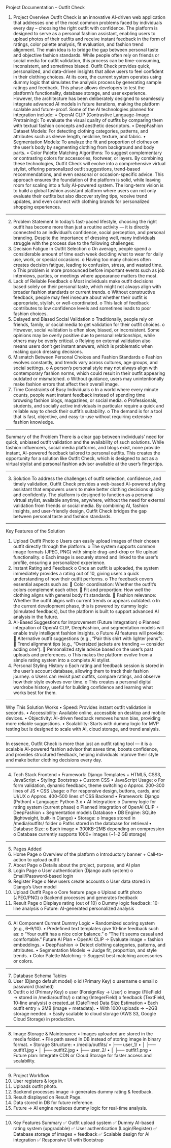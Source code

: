 Project Documentation – Outfit Check
1. Project Overview 
Outfit Check is an innovative AI-driven web application that addresses one of the most common problems faced by individuals every day – choosing the right outfit with confidence. The platform is designed to serve as a personal fashion assistant, enabling users to upload photos of their outfits and receive instant feedback in the form of ratings, color palette analysis, fit evaluation, and fashion trend alignment.
The main idea is to bridge the gap between personal taste and objective fashion standards. While people often rely on friends or social media for outfit validation, this process can be time-consuming, inconsistent, and sometimes biased. Outfit Check provides quick, personalized, and data-driven insights that allow users to feel confident in their clothing choices.
At its core, the current system operates using dummy logic that simulates the analysis process by generating sample ratings and feedback. This phase allows developers to test the platform’s functionality, database storage, and user experience. However, the architecture has been deliberately designed to seamlessly integrate advanced AI models in future iterations, making the platform scalable and future-proof.
Some of the AI technologies planned for integration include:
•	OpenAI CLIP (Contrastive Language–Image Pretraining): To evaluate the visual quality of outfits by comparing them with textual fashion concepts and aesthetic descriptors.
•	DeepFashion Dataset Models: For detecting clothing categories, patterns, and attributes such as sleeve length, neckline, texture, and fabric.
•	Segmentation Models: To analyze the fit and proportion of clothes on the user’s body by segmenting clothing from background and body parts.
•	Color Palette Matching Algorithms: To suggest complementary or contrasting colors for accessories, footwear, or layers.
By combining these technologies, Outfit Check will evolve into a comprehensive virtual stylist, offering personalized outfit suggestions, trend-based recommendations, and even seasonal or occasion-specific advice.
This approach ensures the foundation of the platform is solid, while leaving room for scaling into a fully AI-powered system. The long-term vision is to build a global fashion assistant platform where users can not only evaluate their outfits but also discover styling tips, receive trend updates, and even connect with clothing brands for personalized shopping experiences.
________________________________________
2. Problem Statement 
In today’s fast-paced lifestyle, choosing the right outfit has become more than just a routine activity — it is directly connected to an individual’s confidence, social perception, and personal branding. Despite the importance of dressing well, many individuals struggle with the process due to the following challenges:
1.	Decision Fatigue in Outfit Selection
o	On average, people spend a considerable amount of time each week deciding what to wear for daily use, work, or special occasions.
o	Having too many choices often creates decision fatigue, leading to confusion, stress, and wasted time.
o	This problem is more pronounced before important events such as job interviews, parties, or meetings where appearance matters the most.
2.	Lack of Reliable Feedback
o	Most individuals make outfit decisions based solely on their personal taste, which might not always align with broader fashion standards or current trends.
o	Without constructive feedback, people may feel insecure about whether their outfit is appropriate, stylish, or well-coordinated.
o	This lack of feedback contributes to low confidence levels and sometimes leads to poor fashion choices.
3.	Delayed and Biased Social Validation
o	Traditionally, people rely on friends, family, or social media to get validation for their outfit choices.
o	However, social validation is often slow, biased, or inconsistent. Some opinions may be overly positive due to personal relationships, while others may be overly critical.
o	Relying on external validation also means users don’t get instant answers, which is problematic when making quick dressing decisions.
4.	Mismatch Between Personal Choices and Fashion Standards
o	Fashion evolves constantly, and trends vary across cultures, age groups, and social settings.
o	A person’s personal style may not always align with contemporary fashion norms, which could result in their outfit appearing outdated or mismatched.
o	Without guidance, users may unintentionally make fashion errors that affect their overall image.
5.	Time Constraints of Busy Individuals
o	In a world where every minute counts, people want instant feedback instead of spending time browsing fashion blogs, magazines, or social media.
o	Professionals, students, and socially active individuals in particular require a quick and reliable way to check their outfit’s suitability.
o	The demand is for a tool that is fast, objective, and easy-to-use without requiring extensive fashion knowledge.
________________________________________
Summary of the Problem
There is a clear gap between individuals’ need for quick, unbiased outfit validation and the availability of such solutions. While fashion influencers, social media platforms, and blogs exist, none provide instant, AI-powered feedback tailored to personal outfits. This creates the opportunity for a solution like Outfit Check, which is designed to act as a virtual stylist and personal fashion advisor available at the user’s fingertips.
________________________________________
3. Solution 
To address the challenges of outfit selection, confidence, and timely validation, Outfit Check provides a web-based AI-powered styling assistant that empowers users to make better clothing decisions quickly and confidently.
The platform is designed to function as a personal virtual stylist, available anytime, anywhere, without the need for external validation from friends or social media. By combining AI, fashion insights, and user-friendly design, Outfit Check bridges the gap between personal taste and fashion standards.
________________________________________
Key Features of the Solution
1.	Upload Outfit Photo
o	Users can easily upload images of their chosen outfit directly through the platform.
o	The system supports common image formats (JPEG, PNG) with simple drag-and-drop or file upload functionality.
o	Each image is securely stored and linked to the user’s profile, ensuring a personalized experience.
2.	Instant Rating and Feedback
o	Once an outfit is uploaded, the system immediately provides a rating out of 10, giving users a quick understanding of how their outfit performs.
o	The feedback covers essential aspects such as:
	Color coordination: Whether the outfit’s colors complement each other.
	Fit and proportion: How well the clothing aligns with general body fit standards.
	Fashion relevance: Whether the outfit aligns with current trends or appears outdated.
o	In the current development phase, this is powered by dummy logic (simulated feedback), but the platform is built to support advanced AI analysis in the future.
3.	AI-Based Suggestions for Improvement (Future Integration)
o	Planned integration of OpenAI CLIP, DeepFashion, and segmentation models will enable truly intelligent fashion insights.
o	Future AI features will provide:
	Alternative outfit suggestions (e.g., “Pair this shirt with lighter jeans”).
	Trend alignment tips (e.g., “Oversized jackets are trending — consider adding one”).
	Personalized style advice based on the user’s past uploads and preferences.
o	This makes the platform evolve from a simple rating system into a complete AI stylist.
4.	Personal Styling History
o	Each rating and feedback session is stored in the user’s account database, allowing them to track their fashion journey.
o	Users can revisit past outfits, compare ratings, and observe how their style evolves over time.
o	This creates a personal digital wardrobe history, useful for building confidence and learning what works best for them.
________________________________________
Why This Solution Works
•	Speed: Provides instant outfit validation in seconds.
•	Accessibility: Available online, accessible on desktop and mobile devices.
•	Objectivity: AI-driven feedback removes human bias, providing more reliable suggestions.
•	Scalability: Starts with dummy logic for MVP testing but is designed to scale with AI, cloud storage, and trend analysis.
________________________________________
In essence, Outfit Check is more than just an outfit rating tool — it is a scalable AI-powered fashion advisor that saves time, boosts confidence, and provides structured feedback, helping individuals improve their style and make better clothing decisions every day.
________________________________________
4. Tech Stack
Frontend
•	Framework: Django Templates + HTML5, CSS3, JavaScript
•	Styling: Bootstrap + Custom CSS
•	JavaScript Usage:
o	For form validation, dynamic feedback, theme switching
o	Approx. 200–300 lines of JS
•	CSS Usage:
o	For responsive design, buttons, cards, and UI/UX
o	Approx. 400–500 lines of CSS
Backend
•	Framework: Django (Python)
•	Language: Python 3.x
•	AI Integration:
o	Dummy logic for rating system (current phase)
o	Planned integration of OpenAI CLIP + DeepFashion + Segmentation models
Database
•	DB Engine: SQLite (lightweight, built-in Django)
•	Storage:
o	Images stored in /media/outfits/ folder
o	Paths stored in the database for retrieval
•	Database Size:
o	Each image ≈ 300KB–2MB depending on compression
o	Database currently supports 1000+ images (~1–2 GB storage)
________________________________________
5. Pages Added
1.	Home Page
o	Overview of the platform
o	Introductory banner + Call-to-action to upload outfit
2.	About Page
o	Details about the project, purpose, and AI plan
3.	Login Page
o	User authentication (Django auth system)
o	Email/Password-based login
4.	Register Page
o	New users create accounts
o	User data stored in Django’s User model
5.	Upload Outfit Page
o	Core feature page
o	Upload outfit photo (JPEG/PNG)
o	Backend processes and generates feedback
6.	Result Page
o	Displays rating (out of 10)
o	Dummy logic feedback: 10-line analysis
o	Future: AI-generated personalized analysis
________________________________________
6. AI Component
Current Dummy Logic
•	Randomized scoring system (e.g., 6–9/10).
•	Predefined text templates give 10-line feedback such as:
o	“Your outfit has a nice color balance.”
o	“The fit seems casual and comfortable.”
Future AI Plan
•	OpenAI CLIP → Evaluate image + fashion embeddings.
•	DeepFashion → Detect clothing categories, patterns, and attributes.
•	Segmentation Models → Judge fit, proportion, and style trends.
•	Color Palette Matching → Suggest best matching accessories or colors.
________________________________________
7. Database Schema
Tables
1.	User (Django default model)
o	id (Primary Key)
o	username
o	email
o	password (hashed)
2.	Outfit
o	id (Primary Key)
o	user (ForeignKey → User)
o	image (FileField → stored in /media/outfits/)
o	rating (IntegerField)
o	feedback (TextField, 10-line analysis)
o	created_at (DateTime)
Data Size Estimation
•	Each outfit entry ≈ 2MB (image + metadata).
•	With 1000 uploads → ~2GB storage needed.
•	Easily scalable to cloud storage (AWS S3, Google Cloud Storage) in production.
________________________________________
8. Image Storage & Maintenance
•	Images uploaded are stored in the media folder.
•	File path saved in DB instead of storing image in binary format.
•	Storage Structure:
•	/media/outfits/
•	     ├── user_1/
•	     │      ├── outfit1.jpg
•	     │      ├── outfit2.jpg
•	     ├── user_2/
•	     │      ├── outfit1.png
•	Future plan: Integrate CDN or Cloud Storage for faster access and scalability.
________________________________________
9. Project Workflow
1.	User registers & logs in.
2.	Uploads outfit photo.
3.	Backend processes image → generates dummy rating & feedback.
4.	Result displayed on Result Page.
5.	Data stored in DB for future reference.
6.	Future → AI engine replaces dummy logic for real-time analysis.
________________________________________
10. Key Features Summary
✅ Outfit upload system
✅ Dummy AI-based rating system (upgradable)
✅ User authentication (Login/Register)
✅ Database storage of images + feedback
✅ Scalable design for AI integration
✅ Responsive UI with Bootstrap

